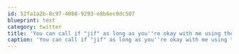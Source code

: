 ```yaml
---
id: 52fa1a2b-8c97-4088-9293-e8b6ec0dc507
blueprint: text
category: twitter
title: 'You can call if "jif" as long as you''re okay with me using the term "datur-base"'
caption: 'You can call if "jif" as long as you''re okay with me using the term "datur-base"'
---
```

